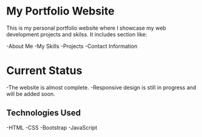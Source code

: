 # My Portfolio Website

This is my personal portfolio website where I showcase my web development projects and skilss. It includes section like:

-About Me
-My Skills
-Projects
-Contact Information

# Current Status

-The website is almost complete.
-Responsive design is still in progress and will be added soon.

## Technologies Used

-HTML
-CSS
-Bootstrap
-JavaScript
